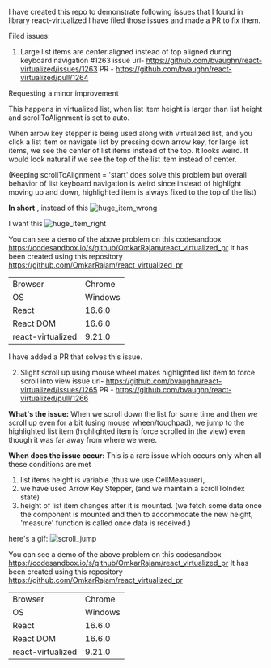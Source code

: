 I have created this repo to demonstrate following issues that I found in library react-virtualized 
I have filed those issues and made a PR to fix them.

Filed issues:
1) Large list items are center aligned instead of top aligned during keyboard navigation #1263
issue url- https://github.com/bvaughn/react-virtualized/issues/1263
PR - https://github.com/bvaughn/react-virtualized/pull/1264

Requesting a minor improvement

This happens in virtualized list, when list item height is larger than list height and scrollToAlignment is set to auto. 

When arrow key stepper is being used along with virtualized list, and you click a list item or navigate list by pressing down arrow key, for large list items, we see the center of list items instead of the top. It looks weird. It would look natural if we see the top of the list item instead of center.

(Keeping scrollToAlignment = 'start' does solve this problem but overall behavior of list keyboard navigation is weird since instead of highlight moving up and down, highlighted item is always fixed to the top of the list)

**In short** ,
instead of this 
![huge_item_wrong](https://user-images.githubusercontent.com/25122531/48127498-e4285900-e2a9-11e8-8fa2-445e6cfa77bd.gif)

I want this
![huge_item_right](https://user-images.githubusercontent.com/25122531/48127533-f73b2900-e2a9-11e8-978f-d734ab1680dc.gif)


You can see a demo of the above problem on this codesandbox
https://codesandbox.io/s/github/OmkarRajam/react_virtualized_pr
It has been created using this repository
https://github.com/OmkarRajam/react_virtualized_pr


|                   |          |
|-------------------|----------|
| Browser           |    Chrome      |
| OS                |       Windows   |
| React             |     16.6.0     |
| React DOM         |   16.6.0       |
| react-virtualized |    9.21.0      |

I have added a PR that solves this issue.


2) Slight scroll up using mouse wheel makes highlighted list item to force scroll into view
issue url- https://github.com/bvaughn/react-virtualized/issues/1265
PR - https://github.com/bvaughn/react-virtualized/pull/1266

**What's the issue:**
When we scroll down the list for some time and then we scroll up even for a bit (using mouse wheen/touchpad), we jump to the highlighted list item (highlighted item is force scrolled in the view) even though it was far away from where we were.

**When does the issue occur:**
This is a rare issue which occurs only when all these conditions are met
1. list items height is variable (thus we use CellMeasurer), 
2. we have used Arrow Key Stepper, (and we maintain a scrollToIndex state)
3. height of list item changes after it is mounted. (we fetch some data once the component is mounted and then to accommodate the new height, 'measure' function is called once data is received.)

here's a gif:
![scroll_jump](https://user-images.githubusercontent.com/25122531/48130280-25246b80-e2b2-11e8-84cd-07e77625b0aa.gif)

You can see a demo of the above problem on this codesandbox
https://codesandbox.io/s/github/OmkarRajam/react_virtualized_pr
It has been created using this repository
https://github.com/OmkarRajam/react_virtualized_pr

|                   |          |
|-------------------|----------|
| Browser           |    Chrome      |
| OS                |       Windows   |
| React             |     16.6.0     |
| React DOM         |   16.6.0       |
| react-virtualized |    9.21.0      |